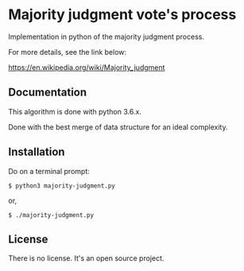 # Majority judgment vote's process
Implementation in python of the majority judgment process.



For more details, see the link below:

https://en.wikipedia.org/wiki/Majority_judgment



## Documentation

This algorithm is done with python 3.6.x.

Done with the best merge of data structure for an ideal complexity.



## Installation

Do on a terminal prompt:

```shell
$ python3 majority-judgment.py
```

or,

```shell
$ ./majority-judgment.py
```



## License

There is no license. It's an open source project.
